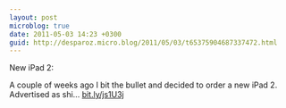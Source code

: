 ```yaml
---
layout: post
microblog: true
date: 2011-05-03 14:23 +0300
guid: http://desparoz.micro.blog/2011/05/03/t65375904687337472.html
---
```

New iPad 2: 

A couple of weeks ago I bit the bullet and decided to order a new iPad 2. 
Advertised as shi... [bit.ly/js1U3j](http://bit.ly/js1U3j)
